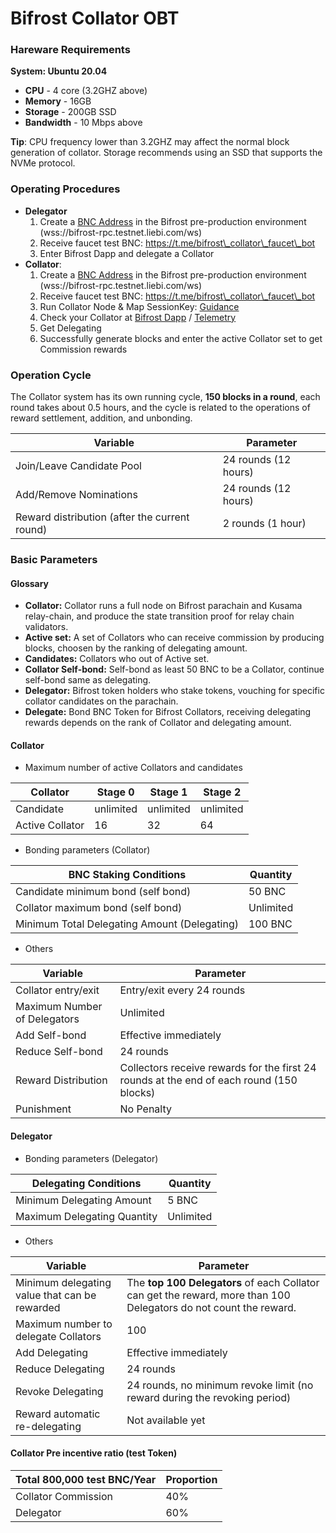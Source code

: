 # Bifrost Collator OBT

### Hareware Requirements

**System: Ubuntu 20.04**

* **CPU** - 4 core (3.2GHZ above)
* **Memory** - 16GB
* **Storage** - 200GB SSD
* **Bandwidth** - 10 Mbps above

**Tip**: CPU frequency lower than 3.2GHZ may affect the normal block generation of collator. Storage recommends using an SSD that supports the NVMe protocol.

### Operating Procedures

* **Delegator**
  1. Create a [BNC Address](../start/create.md) in the Bifrost pre-production environment (wss://bifrost-rpc.testnet.liebi.com/ws)
  2. Receive faucet test BNC: https://t.me/bifrost\_collator\_faucet\_bot
  3. Enter Bifrost Dapp and delegate a Collator
* **Collator**:
  1. Create a [BNC Address](../start/create.md) in the Bifrost pre-production environment (wss://bifrost-rpc.testnet.liebi.com/ws)
  2. Receive faucet test BNC: https://t.me/bifrost\_collator\_faucet\_bot
  3. Run Collator Node & Map SessionKey: [Guidance](https://wiki.bifrost.finance/node/run-a-collator-node)
  4. Check your Collator at [Bifrost Dapp](https://bifrost.app/collator) / [Telemetry](https://telemetry.polkadot.io/#list/0x9f28c6a68e0fc9646eff64935684f6eeeece527e37bbe1f213d22caa1d9d6bed)
  5. Get Delegating
  6. Successfully generate blocks and enter the active Collator set to get Commission rewards

### Operation Cycle

The Collator system has its own running cycle, **150 blocks in a round**, each round takes about 0.5 hours, and the cycle is related to the operations of reward settlement, addition, and unbonding.

| Variable                                      | Parameter            |
| --------------------------------------------- | -------------------- |
| Join/Leave Candidate Pool                     | 24 rounds (12 hours) |
| Add/Remove Nominations                        | 24 rounds (12 hours) |
| Reward distribution (after the current round) | 2 rounds (1 hour)    |

### Basic Parameters

#### Glossary

* **Collator:** Collator runs a full node on Bifrost parachain and Kusama relay-chain, and produce the state transition proof for relay chain validators.
* **Active set:** A set of Collators who can receive commission by producing blocks, choosen by the ranking of delegating amount.
* **Candidates:** Collators who out of Active set.
* **Collator Self-bond:** Self-bond as least 50 BNC to be a Collator, continue self-bond same as delegating.
* **Delegator:** Bifrost token holders who stake tokens, vouching for specific collator candidates on the parachain.
* **Delegate:** Bond BNC Token for Bifrost Collators, receiving delegating rewards depends on the rank of Collator and delegating amount.

#### Collator

* Maximum number of active Collators and candidates

| Collator        | Stage 0   | Stage 1   | Stage 2   |
| --------------- | --------- | --------- | --------- |
| Candidate       | unlimited | unlimited | unlimited |
| Active Collator | 16        | 32        | 64        |

* Bonding parameters (Collator)

| BNC Staking Conditions                       | Quantity  |
| -------------------------------------------- | --------- |
| Candidate minimum bond (self bond)           | 50 BNC    |
| Collator maximum bond (self bond)            | Unlimited |
| Minimum Total Delegating Amount (Delegating) | 100 BNC   |

* Others

| Variable                     | Parameter                                                                                |
| ---------------------------- | ---------------------------------------------------------------------------------------- |
| Collator entry/exit          | Entry/exit every 24 rounds                                                               |
| Maximum Number of Delegators | Unlimited                                                                                |
| Add Self-bond                | Effective immediately                                                                    |
| Reduce Self-bond             | 24 rounds                                                                                |
| Reward Distribution          | Collectors receive rewards for the first 24 rounds at the end of each round (150 blocks) |
| Punishment                   | No Penalty                                                                               |

#### Delegator

* Bonding parameters (Delegator)

| Delegating Conditions       | Quantity  |
| --------------------------- | --------- |
| Minimum Delegating Amount   | 5 BNC     |
| Maximum Delegating Quantity | Unlimited |

* Others

| Variable                                      | Parameter                                                                                                         |
| --------------------------------------------- | ----------------------------------------------------------------------------------------------------------------- |
| Minimum delegating value that can be rewarded | The **top 100 Delegators** of each Collator can get the reward, more than 100 Delegators do not count the reward. |
| Maximum number to delegate Collators          | 100                                                                                                               |
| Add Delegating                                | Effective immediately                                                                                             |
| Reduce Delegating                             | 24 rounds                                                                                                         |
| Revoke Delegating                             | 24 rounds, no minimum revoke limit (no reward during the revoking period)                                         |
| Reward automatic re-delegating                | Not available yet                                                                                                 |

#### Collator Pre incentive ratio (test Token)

| Total 800,000 test BNC/Year | Proportion |
| --------------------------- | ---------- |
| Collator Commission         | 40%        |
| Delegator                   | 60%        |
